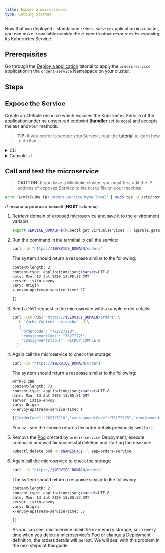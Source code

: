 ```yaml
---
title: Expose a microservice
type: Getting Started
---
```


Now that you deployed a standalone `orders-service` application in a cluster, you can make it available outside the cluster to other resources by exposing its Kubernetes Service.

## Prerequisites

Go through the [Deploy a application](/#getting-started-deploy-a-microservice) tutorial to apply the `orders-service` application in the `orders-service` Namespace on your cluster.

## Steps

## Expose the Service

Create an APIRule resource which exposes the Kubernetes Service of the application under na unsecured endpoint (**handler** set to `noop`) and accepts the `GET` and `POST` methods.

> **TIP:** If you prefer to secure your Service, read the [tutorial](/components/api-gateway/#tutorials-expose-and-secure-a-service) to learn how to do that.

<div tabs name="create-apirule" group="expose-microservice">
  <details>
  <summary label="cli">
  CLI
  </summary>

1. Open the terminal and apply the APIRule:

   ```bash
   cat <<EOF | kubectl apply -f -
   apiVersion: gateway.kyma-project.io/v1alpha1
   kind: APIRule
   metadata:
     name: orders-service
     namespace: orders-service
     labels:
       app: orders-service
       example: orders-service
   spec:
     service:
       host: orders-service
       name: orders-service
       port: 80
     gateway: kyma-gateway.kyma-system.svc.cluster.local
     rules:
       - path: /.*
         methods: ["GET","POST"]
         accessStrategies:
           - handler: noop
         mutators: []
   EOF
   ```

2. Check if the API Rule was created successfully and has the `OK` status:

   ```bash
   kubectl get apirules orders-service -n orders-service -o=jsonpath='{.status.APIRuleStatus.code}'
   ```

  </details>
  <details>
  <summary label="console-ui">
  Console UI
  </summary>

// moze dodac tylko to co ponizej? a nie dwa tipy?
> **TIP:** You can expose a Service or Function with an API Rule from different views in the Console UI. This tutorial shows how to do that from the generic **API Rules** view.

> **TIP:** Console UI has a separate **API Rules** view from which you to create APIRules for Services and Functions. Still, you can access this view directly from their corresponding views.

1. Select the `orders-service` Namespace from the drop-down list in the top navigation panel.

2. Go to the **API Rules** view (under **Configuration** group) select **Add API Rule**.

3. In the **General settings** section:

    - Enter `orders-service` as the API Rule's **Name**.

    > **NOTE:** The APIRule CR can have a different name than the Service, but it is recommended that all related resources share a common name.

    - Enter `orders-service` as **Hostname** to indicate the host on which you want to expose your Service.

    - Select the `orders-service` Service from the drop-down list in the **Service** column.

// dodać DELETE?

4. In the **Access strategies** section, leave only the `GET` and `POST` methods marked and the `noop` handler selected.

5. Select **Create** to confirm changes.

    The message appears on the screen confirming the changes were saved.

6. In the API Rule's details view that opens up automatically, check if you can access the Service by selecting the HTTPS link under **Host**.

  </details>
</div>

## Call and test the microservice

> **CAUTION:** If you have a Minikube cluster, you must first add the IP address of exposed Service to the `hosts` file on your machine:

<!-- Improve this caution message to explain exactly why we do that-->

```bash
echo "$(minikube ip) orders-service.kyma.local" | sudo tee -a /etc/hosts
```

// mozna to pobrac z consoli (**HOST** kolumna)
1. Retrieve domain of exposed microservice and save it to the environment variable:

   ```bash
   export SERVICE_DOMAIN=$(kubectl get virtualservices -l apirule.gateway.kyma-project.io/v1alpha1=orders-service.orders-service -n orders-service -o=jsonpath='{.items[*].spec.hosts[0]}')
   ```

2. Run this command in the terminal to call the service:

   ```bash
   curl -ik "https://$SERVICE_DOMAIN/orders"
   ```

   The system should return a response similar to the following:

   ```bash
   content-length: 2
   content-type: application/json;charset=UTF-8
   date: Mon, 13 Jul 2020 13:05:33 GMT
   server: istio-envoy
   vary: Origin
   x-envoy-upstream-service-time: 37

   []
   ```

3. Send a `POST` request to the microservice with a sample order details:

   ```bash
   curl -ikX POST "https://$SERVICE_DOMAIN/orders" \
     -H 'Cache-Control: no-cache' -d \
     '{
       "orderCode": "762727210",
       "consignmentCode": "76272725",
       "consignmentStatus": PICKUP_COMPLETE
     }'
   ```

4. Again call the microservice to check the storage:

   ```bash
   curl -ik "https://$SERVICE_DOMAIN/orders"
   ```

   The system should return a response similar to the following:

   ```bash
   HTTP/2 200
   content-length: 73
   content-type: application/json;charset=UTF-8
   date: Mon, 13 Jul 2020 13:05:51 GMT
   server: istio-envoy
   vary: Origin
   x-envoy-upstream-service-time: 6

   [{"orderCode":"762727210","consignmentCode":"76272725","consignmentStatus":"PICKUP_COMPLETE"}]
   ```

   You can see the service returns the order details previously sent to it.

5. Remove the [Pod](https://kubernetes.io/docs/concepts/workloads/pods/) created by `orders-service` Deployment, execute command and wait for successful deletion and starting the new one:

   ```bash
   kubectl delete pod -n $NAMESPACE -l app=orders-service
   ```

6. Again call the microservice to check the storage:

   ```bash
   curl -ik "https://$SERVICE_DOMAIN/orders"
   ```

   The system should return a response similar to the following:

   ```bash
   content-length: 2
   content-type: application/json;charset=UTF-8
   date: Mon, 13 Jul 2020 13:05:33 GMT
   server: istio-envoy
   vary: Origin
   x-envoy-upstream-service-time: 37

   []
   ```

   As you can see, microservice used the in-memory storage, so in every time when you delete a microservice's Pod or change a Deployment definition, the orders details will be lost. We will deal with this problem in the next steps of this guide.
